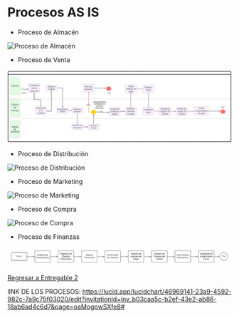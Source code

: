 # Procesos AS IS

- Proceso de Almacén

![Proceso de Almacén](ProcesosTOBE/proceso%20almacén.jpg)

- Proceso de Venta

![Proceso de Venta](ProcesoventaBPMN.png)

- Proceso de Distribución
  
![Proceso de Distribución](ProcesosTOBE/proceso%20distribución.jpg)

- Proceso de Marketing

![Proceso de Marketing](ProcesosTOBE/proceso%20marketing.jpg)

- Proceso de Compra

![Proceso de Compra](ProcesosTOBE/proceso%20compra.jpg)

- Proceso de Finanzas

![Proceso de Finanzas](https://github.com/QuispeCesar/DBD-24-1-GRUPO-4/blob/main/04.Entregables/Entregable2/ProcesosTOBE/Proceso%20Finanzas.jpg)

[Regresar a Entregable 2](entregable2.md)

lINK DE LOS PROCESOS: https://lucid.app/lucidchart/46969141-23a9-4592-982c-7a9c75f03020/edit?invitationId=inv_b03caa5c-b2ef-43e2-ab86-18ab6ad4c6d7&page=oaMogpwSXfe8#
